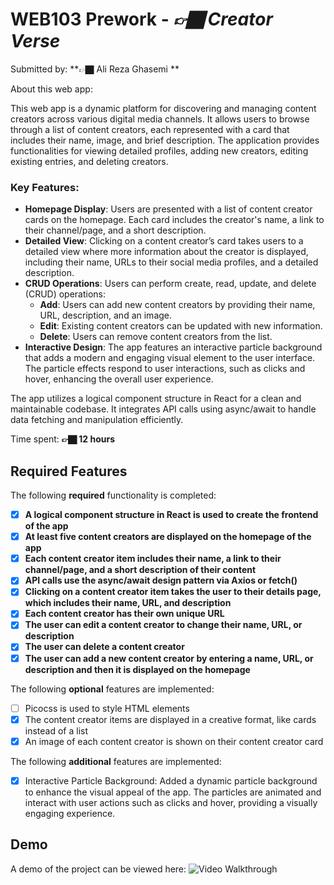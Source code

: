 # WEB103 Prework - *👉🏿 Creator Verse*

Submitted by: **👉🏿 Ali Reza Ghasemi **

About this web app:

This web app is a dynamic platform for discovering and managing content creators across various digital media channels. It allows users to browse through a list of content creators, each represented with a card that includes their name, image, and brief description. The application provides functionalities for viewing detailed profiles, adding new creators, editing existing entries, and deleting creators.

### Key Features:
- **Homepage Display**: Users are presented with a list of content creator cards on the homepage. Each card includes the creator's name, a link to their channel/page, and a short description.
- **Detailed View**: Clicking on a content creator’s card takes users to a detailed view where more information about the creator is displayed, including their name, URLs to their social media profiles, and a detailed description.
- **CRUD Operations**: Users can perform create, read, update, and delete (CRUD) operations:
  - **Add**: Users can add new content creators by providing their name, URL, description, and an image.
  - **Edit**: Existing content creators can be updated with new information.
  - **Delete**: Users can remove content creators from the list.
- **Interactive Design**: The app features an interactive particle background that adds a modern and engaging visual element to the user interface. The particle effects respond to user interactions, such as clicks and hover, enhancing the overall user experience.

The app utilizes a logical component structure in React for a clean and maintainable codebase. It integrates API calls using async/await to handle data fetching and manipulation efficiently.

Time spent: **👉🏿 12 hours**

## Required Features

The following **required** functionality is completed:

<!-- 👉🏿👉🏿👉🏿 Make sure to check off completed functionality below -->
- [x] **A logical component structure in React is used to create the frontend of the app**
- [x] **At least five content creators are displayed on the homepage of the app**
- [x] **Each content creator item includes their name, a link to their channel/page, and a short description of their content**
- [x] **API calls use the async/await design pattern via Axios or fetch()**
- [x] **Clicking on a content creator item takes the user to their details page, which includes their name, URL, and description**
- [x] **Each content creator has their own unique URL**
- [x] **The user can edit a content creator to change their name, URL, or description**
- [x] **The user can delete a content creator**
- [x] **The user can add a new content creator by entering a name, URL, or description and then it is displayed on the homepage**

The following **optional** features are implemented:

- [ ] Picocss is used to style HTML elements
- [x] The content creator items are displayed in a creative format, like cards instead of a list
- [x] An image of each content creator is shown on their content creator card

The following **additional** features are implemented:

* [x] Interactive Particle Background: Added a dynamic particle background to enhance the visual appeal of the app. The particles are animated and interact with user actions such as clicks and hover, providing a visually engaging experience.


## Demo
A demo of the project can be viewed here:
![Video Walkthrough](https://github.com/vetskiver/creatorverse/blob/master/creatorverse-demo.gif)
